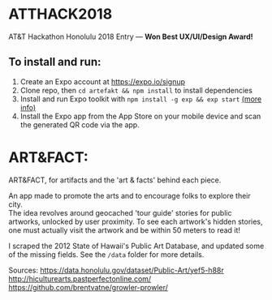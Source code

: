 # ATTHACK2018
AT&amp;T Hackathon Honolulu 2018 Entry — **Won Best UX/UI/Design Award!**

## To install and run:

1. Create an Expo account at https://expo.io/signup  
2. Clone repo, then `cd artefakt && npm install` to install dependencies  
3. Install and run Expo toolkit with `npm install -g exp && exp start`  [(more info)](https://docs.expo.io/versions/latest/guides/exp-cli.html#installation)
4. Install the Expo app from the App Store on your mobile device and scan the generated QR code via the app.

# ART&FACT: 

ART&FACT, for artifacts and the 'art & facts' behind each piece.  

An app made to promote the arts and to encourage folks to explore their city.  
The idea revolves around geocached 'tour guide' stories for public artworks, unlocked by user proximity. To see each artwork's hidden stories, one must actually visit the artwork and be within 50 meters to read it!

I scraped the 2012 State of Hawaii's Public Art Database, and updated some of the missing fields. See the `/data` folder for more details.  

Sources:
https://data.honolulu.gov/dataset/Public-Art/yef5-h88r  
http://hiculturearts.pastperfectonline.com/  
https://github.com/brentvatne/growler-prowler/  
